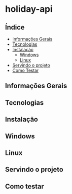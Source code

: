 # holiday-api

## Índice
<!--ts-->
   * [Informações Gerais](#informações-gerais)
   * [Tecnologias](#tecnologias)
   * [Instalação](#instalação)
      * [Windows](#windows)
      * [Linux](#linux)
   * [Servindo o projeto](#servindo-projeto)
   * [Como Testar](#como-testar)
<!--te-->

## Informações Gerais

## Tecnologias

## Instalação
  ## Windows
  ## Linux
  
## Servindo o projeto

## Como testar
